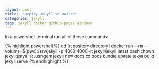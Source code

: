 ```yaml
---
layout: post
title:  "Deploy Jekyll in Docker"
categories: jekyll 
tags: jekyll docker github-pages windows
---
```


In a powershell terminal run all of these commands:

{% highlight powershell %}
cd [repository directory]
docker run --rm --volume=$(pwd):/srv/jekyll -p 4000:4000 -it jekyll/jekyll:latest bash
chown jekyll:jekyll -R /usr/gem
jekyll new docs
cd docs
bundle update
jekyll build
jekyll serve
{% endhighlight %}